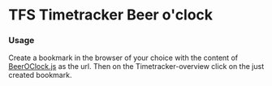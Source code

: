 # TFS Timetracker Beer o'clock

### Usage
Create a bookmark in the browser of your choice with the content of [BeerOClock.js](BeerOClock.js) as the url.
Then on the Timetracker-overview click on the just created bookmark.
